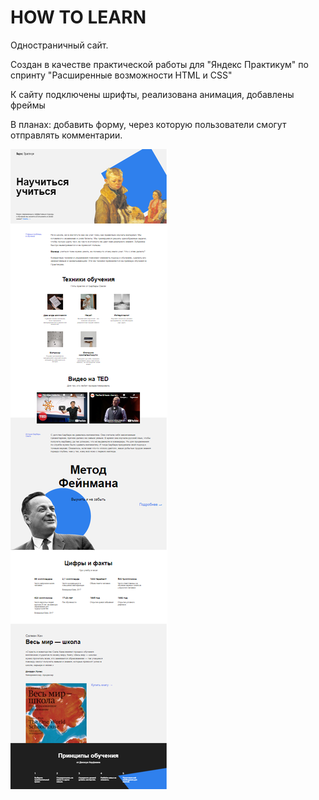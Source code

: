 <h1 aligne="center">HOW TO LEARN</h1>
<p>Одностраничный сайт.</p>
<p>Создан в качестве практической работы для "Яндекс Практикум" по спринту "Расширенные возможности HTML и CSS"</p>
<p>К сайту подключены шрифты, реализована анимация, добавлены фреймы</p>
<p>В планах: добавить форму, через которую пользователи смогут отправлять комментарии.</p>
<img src="images/for README.png" alt="Внешний вид сайта">
